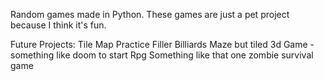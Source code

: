 Random games made in Python. These games are just a pet project because I think it's fun. 

Future Projects:
    Tile Map Practice
    Filler
    Billiards
    Maze but tiled
    3d Game - something like doom to start
    Rpg
    Something like that one zombie survival game
